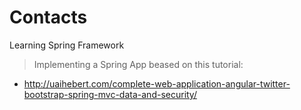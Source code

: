 # Contacts
Learning Spring Framework
> Implementing a Spring App beased on this tutorial:
- http://uaihebert.com/complete-web-application-angular-twitter-bootstrap-spring-mvc-data-and-security/
